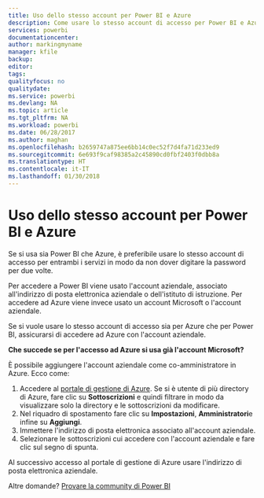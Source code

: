 ```yaml
---
title: Uso dello stesso account per Power BI e Azure
description: Come usare lo stesso account di accesso per Power BI e Azure
services: powerbi
documentationcenter: 
author: markingmyname
manager: kfile
backup: 
editor: 
tags: 
qualityfocus: no
qualitydate: 
ms.service: powerbi
ms.devlang: NA
ms.topic: article
ms.tgt_pltfrm: NA
ms.workload: powerbi
ms.date: 06/28/2017
ms.author: maghan
ms.openlocfilehash: b2659747a875ee6bb14c0ec52f7d4fa71d233ed9
ms.sourcegitcommit: 6e693f9caf98385a2c45890cd0fbf2403f0dbb8a
ms.translationtype: HT
ms.contentlocale: it-IT
ms.lasthandoff: 01/30/2018
---
```

# <a name="using-the-same-account-for-power-bi-and-azure"></a>Uso dello stesso account per Power BI e Azure
Se si usa sia Power BI che Azure, è preferibile usare lo stesso account di accesso per entrambi i servizi in modo da non dover digitare la password per due volte.

Per accedere a Power BI viene usato l'account aziendale, associato all'indirizzo di posta elettronica aziendale o dell'istituto di istruzione.  Per accedere ad Azure viene invece usato un account Microsoft o l'account aziendale.

Se si vuole usare lo stesso account di accesso sia per Azure che per Power BI, assicurarsi di accedere ad Azure con l'account aziendale.

**Che succede se per l'accesso ad Azure si usa già l'account Microsoft?**

È possibile aggiungere l'account aziendale come co-amministratore in Azure.  Ecco come:

1. Accedere al [portale di gestione di Azure](http://manage.windowsazure.com/). Se si è utente di più directory di Azure, fare clic su **Sottoscrizioni** e quindi filtrare in modo da visualizzare solo la directory e le sottoscrizioni da modificare.
2. Nel riquadro di spostamento fare clic su **Impostazioni**, **Amministratori**e infine su **Aggiungi**.
3. Immettere l'indirizzo di posta elettronica associato all'account aziendale.
4. Selezionare le sottoscrizioni cui accedere con l'account aziendale e fare clic sul segno di spunta.

Al successivo accesso al portale di gestione di Azure usare l'indirizzo di posta elettronica aziendale.

Altre domande? [Provare la community di Power BI](http://community.powerbi.com/)

